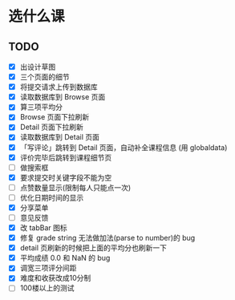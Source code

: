 # 选什么课

## TODO
- [x] 出设计草图
- [x] 三个页面的细节
- [x] 将提交请求上传到数据库
- [x] 读取数据库到 Browse 页面
- [x] 算三项平均分
- [x] Browse 页面下拉刷新
- [x] Detail 页面下拉刷新
- [x] 读取数据库到 Detail 页面
- [x] 「写评论」跳转到 Detail 页面，自动补全课程信息 (用 globaldata)
- [x] 评价完毕后跳转到课程细节页
- [ ] 做搜索框
- [x] 要求提交时关键字段不能为空
- [ ] 点赞数量显示(限制每人只能点一次)
- [ ] 优化日期时间的显示
- [x] 分享菜单
- [ ] 意见反馈
- [x] 改 tabBar 图标
- [x] 修复 grade string 无法做加法(parse to number)的 bug
- [x] detail 页刷新的时候把上面的平均分也刷新一下
- [x] 平均成绩 0.0 和 NaN 的 bug
- [x] 调宽三项评分间距
- [x] 难度和收获改成10分制
- [ ] 100楼以上的测试
